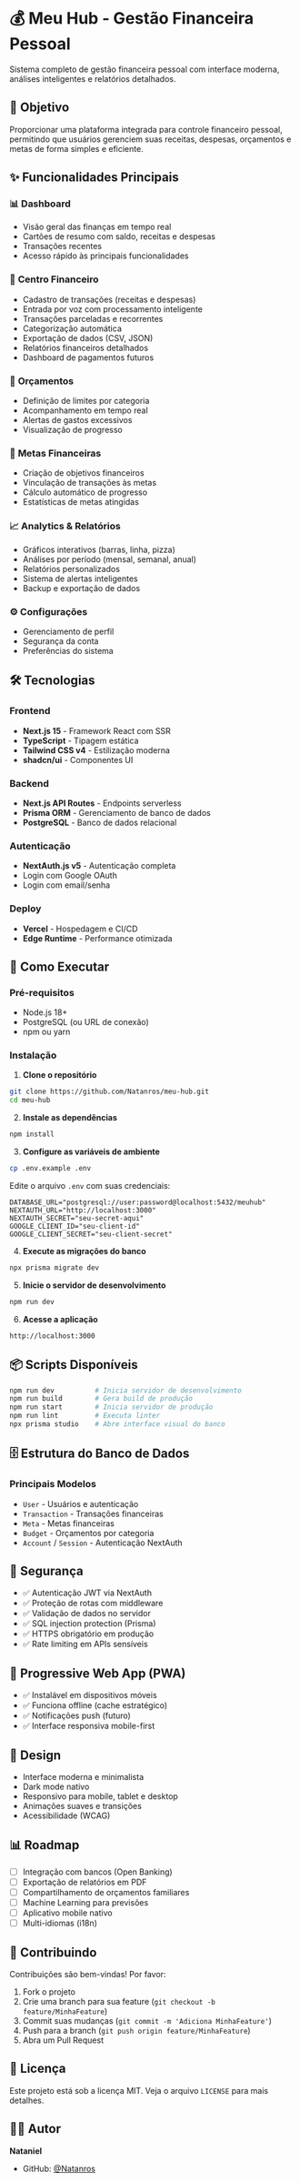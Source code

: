 # 💰 Meu Hub - Gestão Financeira Pessoal

Sistema completo de gestão financeira pessoal com interface moderna, análises inteligentes e relatórios detalhados.

## 🎯 Objetivo

Proporcionar uma plataforma integrada para controle financeiro pessoal, permitindo que usuários gerenciem suas receitas, despesas, orçamentos e metas de forma simples e eficiente.

## ✨ Funcionalidades Principais

### 📊 **Dashboard**

- Visão geral das finanças em tempo real
- Cartões de resumo com saldo, receitas e despesas
- Transações recentes
- Acesso rápido às principais funcionalidades

### 💸 **Centro Financeiro**

- Cadastro de transações (receitas e despesas)
- Entrada por voz com processamento inteligente
- Transações parceladas e recorrentes
- Categorização automática
- Exportação de dados (CSV, JSON)
- Relatórios financeiros detalhados
- Dashboard de pagamentos futuros

### 🎯 **Orçamentos**

- Definição de limites por categoria
- Acompanhamento em tempo real
- Alertas de gastos excessivos
- Visualização de progresso

### 🏁 **Metas Financeiras**

- Criação de objetivos financeiros
- Vinculação de transações às metas
- Cálculo automático de progresso
- Estatísticas de metas atingidas

### 📈 **Analytics & Relatórios**

- Gráficos interativos (barras, linha, pizza)
- Análises por período (mensal, semanal, anual)
- Relatórios personalizados
- Sistema de alertas inteligentes
- Backup e exportação de dados

### ⚙️ **Configurações**

- Gerenciamento de perfil
- Segurança da conta
- Preferências do sistema

## 🛠️ Tecnologias

### **Frontend**

- **Next.js 15** - Framework React com SSR
- **TypeScript** - Tipagem estática
- **Tailwind CSS v4** - Estilização moderna
- **shadcn/ui** - Componentes UI

### **Backend**

- **Next.js API Routes** - Endpoints serverless
- **Prisma ORM** - Gerenciamento de banco de dados
- **PostgreSQL** - Banco de dados relacional

### **Autenticação**

- **NextAuth.js v5** - Autenticação completa
- Login com Google OAuth
- Login com email/senha

### **Deploy**

- **Vercel** - Hospedagem e CI/CD
- **Edge Runtime** - Performance otimizada

## 🚀 Como Executar

### Pré-requisitos

- Node.js 18+
- PostgreSQL (ou URL de conexão)
- npm ou yarn

### Instalação

1. **Clone o repositório**

```bash
git clone https://github.com/Natanros/meu-hub.git
cd meu-hub
```

2. **Instale as dependências**

```bash
npm install
```

3. **Configure as variáveis de ambiente**

```bash
cp .env.example .env
```

Edite o arquivo `.env` com suas credenciais:

```env
DATABASE_URL="postgresql://user:password@localhost:5432/meuhub"
NEXTAUTH_URL="http://localhost:3000"
NEXTAUTH_SECRET="seu-secret-aqui"
GOOGLE_CLIENT_ID="seu-client-id"
GOOGLE_CLIENT_SECRET="seu-client-secret"
```

4. **Execute as migrações do banco**

```bash
npx prisma migrate dev
```

5. **Inicie o servidor de desenvolvimento**

```bash
npm run dev
```

6. **Acesse a aplicação**

```
http://localhost:3000
```

## 📦 Scripts Disponíveis

```bash
npm run dev          # Inicia servidor de desenvolvimento
npm run build        # Gera build de produção
npm run start        # Inicia servidor de produção
npm run lint         # Executa linter
npx prisma studio    # Abre interface visual do banco
```

## 🗄️ Estrutura do Banco de Dados

### **Principais Modelos**

- `User` - Usuários e autenticação
- `Transaction` - Transações financeiras
- `Meta` - Metas financeiras
- `Budget` - Orçamentos por categoria
- `Account` / `Session` - Autenticação NextAuth

## 🔐 Segurança

- ✅ Autenticação JWT via NextAuth
- ✅ Proteção de rotas com middleware
- ✅ Validação de dados no servidor
- ✅ SQL injection protection (Prisma)
- ✅ HTTPS obrigatório em produção
- ✅ Rate limiting em APIs sensíveis

## 📱 Progressive Web App (PWA)

- ✅ Instalável em dispositivos móveis
- ✅ Funciona offline (cache estratégico)
- ✅ Notificações push (futuro)
- ✅ Interface responsiva mobile-first

## 🎨 Design

- Interface moderna e minimalista
- Dark mode nativo
- Responsivo para mobile, tablet e desktop
- Animações suaves e transições
- Acessibilidade (WCAG)

## 📊 Roadmap

- [ ] Integração com bancos (Open Banking)
- [ ] Exportação de relatórios em PDF
- [ ] Compartilhamento de orçamentos familiares
- [ ] Machine Learning para previsões
- [ ] Aplicativo mobile nativo
- [ ] Multi-idiomas (i18n)

## 🤝 Contribuindo

Contribuições são bem-vindas! Por favor:

1. Fork o projeto
2. Crie uma branch para sua feature (`git checkout -b feature/MinhaFeature`)
3. Commit suas mudanças (`git commit -m 'Adiciona MinhaFeature'`)
4. Push para a branch (`git push origin feature/MinhaFeature`)
5. Abra um Pull Request

## 📝 Licença

Este projeto está sob a licença MIT. Veja o arquivo `LICENSE` para mais detalhes.

## 👨‍💻 Autor

**Nataniel**

- GitHub: [@Natanros](https://github.com/Natanros)
